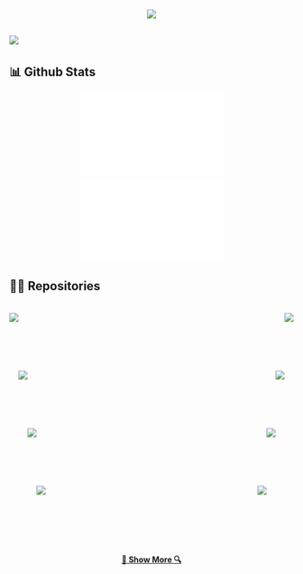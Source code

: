 <h1 align="center">
  <a href="https://git.io/typing-svg">
    <img src="https://readme-typing-svg.herokuapp.com/?lines=Hello,+There!+👋;Rafał+here!;Thanks+for+your+visit!&center=true&size=25">
  </a>
</h1>

### ![](https://komarev.com/ghpvc/?username=rafaltecza)

<h2>📊 Github Stats</h2>
<div style="display: block; margin-left: auto; margin-right: auto; width: 50%;">
<a align="center" href="https://github.com/rafaltecza/github-stats">

![](https://github.com/rafaltecza/github-stats/blob/output/generated/overview.svg)
![](https://github.com/rafaltecza/github-stats/blob/output/generated/languages.svg)

</a>
</div>

<h2>👨‍💻 Repositories</h2>
<br>
<div width="100%" align="center">
  <a align="left" href="https://github.com/rafaltecza/daftcode-intern-rick-and-morty" title="Rick & Morty"><img align="left" height="115" src="https://github-readme-stats.vercel.app/api/pin/?username=rafaltecza&repo=daftcode-intern-rick-and-morty&theme=react&border_color=61dafb&border_radius=12"></a>
  <a align="right" href="https://github.com/zumrudu-anka/DataStructures" title="Rick & Morty"><img align="right" height="115" src="https://github-readme-stats.vercel.app/api/pin/?username=rafaltecza&repo=daftcode-intern-rick-and-morty&theme=react&border_color=61dafb&border_radius=12"></a>
</div>
<br/><br/><br/><br/><br/><br/>
<div width="100%" align="center">
  <a align="left" href="https://github.com/rafaltecza/learn-and-play-pamo" title="Rick & Morty"><img align="left" height="115" src="https://github-readme-stats.vercel.app/api/pin/?username=rafaltecza&repo=learn-and-play-pamo&theme=react&border_color=61dafb&border_radius=12"></a>
  <a align="right" href="https://github.com/zumrudu-anka/DataStructures" title="Rick & Morty"><img align="right" height="115" src="https://github-readme-stats.vercel.app/api/pin/?username=rafaltecza&repo=daftcode-intern-rick-and-morty&theme=react&border_color=61dafb&border_radius=12"></a>
</div>
<br/><br/><br/><br/><br/><br/>
<div width="100%" align="center">
  <a align="left" href="https://github.com/zumrudu-anka/Algorithms" title="Rick & Morty"><img align="left" height="115" src="https://github-readme-stats.vercel.app/api/pin/?username=rafaltecza&repo=daftcode-intern-rick-and-morty&theme=react&border_color=61dafb&border_radius=12"></a>
  <a align="right" href="https://github.com/zumrudu-anka/DataStructures" title="Rick & Morty"><img align="right" height="115" src="https://github-readme-stats.vercel.app/api/pin/?username=rafaltecza&repo=daftcode-intern-rick-and-morty&theme=react&border_color=61dafb&border_radius=12"></a>
</div>
<br/><br/><br/><br/><br/><br/>
<div width="100%" align="center">
  <a align="left" href="https://github.com/zumrudu-anka/Algorithms" title="Rick & Morty"><img align="left" height="115" src="https://github-readme-stats.vercel.app/api/pin/?username=rafaltecza&repo=daftcode-intern-rick-and-morty&theme=react&border_color=61dafb&border_radius=12"></a>
  <a align="right" href="https://github.com/zumrudu-anka/DataStructures" title="Rick & Morty"><img align="right" height="115" src="https://github-readme-stats.vercel.app/api/pin/?username=rafaltecza&repo=daftcode-intern-rick-and-morty&theme=react&border_color=61dafb&border_radius=12"></a>
</div>
<br><br><br><br><br><br>
<h4 align="center">
  <a href="https://github.com/zumrudu-anka?tab=repositories" title="Show Repositories">🔎 Show More 🔍</a>
</h4>

<!--
**rafaltecza/rafaltecza** is a ✨ _special_ ✨ repository because its `README.md` (this file) appears on your GitHub profile.

Here are some ideas to get you started:

- 🔭 I’m currently working on ...
- 🌱 I’m currently learning ...
- 👯 I’m looking to collaborate on ...
- 🤔 I’m looking for help with ...
- 💬 Ask me about ...
- 📫 How to reach me: ...
- 😄 Pronouns: ...
- ⚡ Fun fact: ...
-->
